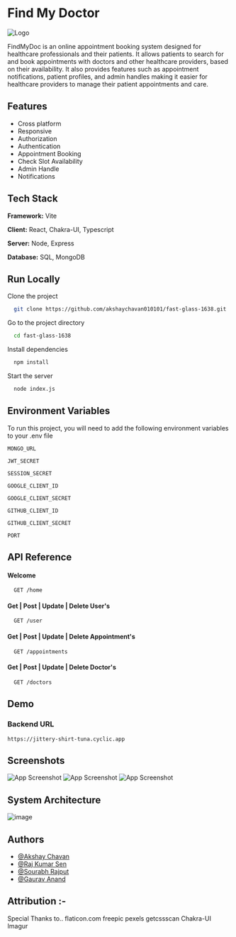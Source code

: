 # Find My Doctor

![Logo](https://i.imgur.com/wOQJdCI.png)

FindMyDoc is an online appointment booking system designed for healthcare professionals and their patients. It allows patients to search for and book appointments with doctors and other healthcare providers, based on their availability. It also provides features such as appointment notifications, patient profiles, and admin handles making it easier for healthcare providers to manage their patient appointments and care.

## Features

- Cross platform
- Responsive
- Authorization
- Authentication
- Appointment Booking
- Check Slot Availability
- Admin Handle
- Notifications

## Tech Stack

**Framework:** Vite

**Client:** React, Chakra-UI, Typescript

**Server:** Node, Express

**Database:** SQL, MongoDB


## Run Locally

Clone the project

```bash
  git clone https://github.com/akshaychavan010101/fast-glass-1638.git
```

Go to the project directory

```bash
  cd fast-glass-1638
```

Install dependencies

```bash
  npm install
```

Start the server

```bash
  node index.js
```


## Environment Variables

To run this project, you will need to add the following environment variables to your .env file

`MONGO_URL`

`JWT_SECRET`

`SESSION_SECRET`

`GOOGLE_CLIENT_ID`

`GOOGLE_CLIENT_SECRET`

`GITHUB_CLIENT_ID`

`GITHUB_CLIENT_SECRET`

`PORT`

## API Reference

#### Welcome 

```http
  GET /home
```

#### Get | Post | Update | Delete User's

```http
  GET /user
```
#### Get | Post | Update | Delete Appointment's
```http
  GET /appointments
 ```

#### Get | Post | Update | Delete Doctor's
```http
  GET /doctors
```



## Demo

### Backend URL 
`https://jittery-shirt-tuna.cyclic.app`

## Screenshots

![App Screenshot](https://i.imgur.com/eOY9Di5.png)
![App Screenshot](https://i.imgur.com/h5lr6GB.png)
![App Screenshot](https://i.imgur.com/CuzQ1iY.png)


## System Architecture
![image](https://i.imgur.com/oJW6QQe.jpeg)


## Authors

- [@Akshay Chavan](https://github.com/akshaychavan010101)
- [@Raj Kumar Sen](https://github.com/RAJKUMARSHRIVASH)
- [@Sourabh Rajput](https://github.com/Sourabh12321)
- [@Gaurav Anand](https://github.com/GauravAnand15)


## Attribution :-
Special Thanks to..
    flaticon.com
    freepic
    pexels
    getcssscan
    Chakra-UI
    Imagur
